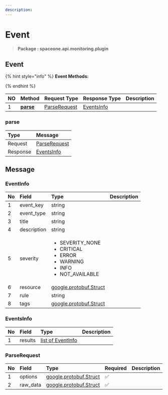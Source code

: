```yaml
---
description:  
---
```

# Event

>  **Package : spaceone.api.monitoring.plugin**

## Event

{% hint style="info" %}
**Event Methods:**

{%  endhint %}


| NO |  Method | Request Type | Response Type | Description |
| :--- | :--- | :--- | :--- | :--- |
| 1 | [**parse**](event.md#parse)|   [ParseRequest](event.md#parserequest) |   [EventsInfo](event.md#eventsinfo) |  | 
 

 
### parse


| Type | Message |
| :--- | :--- |
| Request | [ParseRequest](event.md#parserequest) |
| Response |  [EventsInfo](event.md#eventsinfo)  |


## 

## Message

### EventInfo
<table>
  <thead>
    <tr>
      <th style="text-align:left">No</th>
      <th style="text-align:left">Field</th>
      <th style="text-align:left">Type</th>
      <th style="text-align:left">Description</th>
    </tr>
  </thead>
  <tbody>
    <tr>
      <td style="text-align:left">1</td>
      <td style="text-align:left">event_key</td>
      <td style="text-align:left">string</td>
<td style="text-align:left"></td>

   </tr>
    <tr>
      <td style="text-align:left">2</td>
      <td style="text-align:left">event_type</td>
      <td style="text-align:left">string</td>
<td style="text-align:left"></td>

   </tr>
    <tr>
      <td style="text-align:left">3</td>
      <td style="text-align:left">title</td>
      <td style="text-align:left">string</td>
<td style="text-align:left"></td>

   </tr>
    <tr>
      <td style="text-align:left">4</td>
      <td style="text-align:left">description</td>
      <td style="text-align:left">string</td>
<td style="text-align:left"></td>

   </tr>
    <tr>
      <td style="text-align:left">5</td>
      <td style="text-align:left">severity</td>
      <td style="text-align:left"><ul>
          	<li>SEVERITY_NONE</li>
          	<li>CRITICAL</li>
          	<li>ERROR</li>
          	<li>WARNING</li>
          	<li>INFO</li>
          	<li>NOT_AVAILABLE</li>
        </ul></td>
<td style="text-align:left"></td>

   </tr>
    <tr>
      <td style="text-align:left">6</td>
      <td style="text-align:left">resource</td>
      <td style="text-align:left"><a href="https://github.com/protocolbuffers/protobuf/blob/master/src/google/protobuf/struct.proto">google.protobuf.Struct</a></td>
<td style="text-align:left"></td>

   </tr>
    <tr>
      <td style="text-align:left">7</td>
      <td style="text-align:left">rule</td>
      <td style="text-align:left">string</td>
<td style="text-align:left"></td>

   </tr>
    <tr>
      <td style="text-align:left">8</td>
      <td style="text-align:left">tags</td>
      <td style="text-align:left"><a href="https://github.com/protocolbuffers/protobuf/blob/master/src/google/protobuf/struct.proto">google.protobuf.Struct</a></td>
<td style="text-align:left"></td>

   </tr>
  </tbody>
</table>



### EventsInfo
| No | Field | Type |  Description |
| :--- | :--- | :--- | :--- |
| 1 | results |[list of EventInfo](event.md#eventinfo) | |

### ParseRequest
| No | Field | Type | Required | Description |
| :--- | :--- | :--- | :--- | :--- |
| 1 | options |[google.protobuf.Struct](https://github.com/protocolbuffers/protobuf/blob/master/src/google/protobuf/struct.proto)|✅| |
| 2 | raw_data |[google.protobuf.Struct](https://github.com/protocolbuffers/protobuf/blob/master/src/google/protobuf/struct.proto)|✅| |
